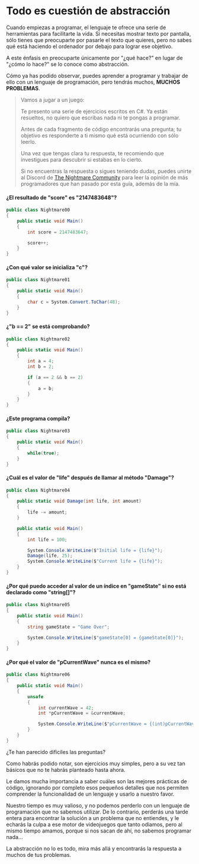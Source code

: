 # Todo es cuestión de abstracción

Cuando empiezas a programar, el lenguaje te ofrece una serie de herramientas para facilitarte la vida. Si necesitas mostrar texto por pantalla, sólo tienes que preocuparte por pasarle el texto que quieres, pero no sabes qué está haciendo el ordenador por debajo para lograr ese objetivo.

A este énfasis en preocuparte únicamente por "¿qué hace?" en lugar de "¿cómo lo hace?" se lo conoce como abstracción.

Cómo ya has podido observar, puedes aprender a programar y trabajar de ello con un lenguaje de programación, pero tendrás muchos, **MUCHOS PROBLEMAS**.

> Vamos a jugar a un juego:
>
> Te presento una serie de ejercicios escritos en C#. Ya están resueltos,  no quiero que escribas nada ni te pongas a programar.
>
> Antes de cada fragmento de código encontrarás una pregunta; tu objetivo es responderte a ti mismo qué está ocurriendo con sólo leerlo.
>
> Una vez que tengas clara tu respuesta, te recomiendo que investigues para descubrir si estabas en lo cierto.
>
> Si no encuentras la respuesta o sigues teniendo dudas, puedes unirte al Discord de [The Nightmare Community](https://discord.gg/EdtpmDzsDS) para leer la opinión de más programadores que han pasado por esta guía, además de la mía.

#### ¿El resultado de "score" es "2147483648"?

```csharp
public class Nightmare00
{
	public static void Main()
	{
		int score = 2147483647;

		score++;
	}
}
```

#### ¿Con qué valor se inicializa "c"?

```csharp
public class Nightmare01
{
	public static void Main()
	{
		char c = System.Convert.ToChar(48);
	}
}
```

#### ¿"b == 2" se está comprobando?

```csharp
public class Nightmare02
{
    public static void Main()
    {
        int a = 4;
        int b = 2;

        if (a == 2 && b == 2)
        {
            a = b;
        }
    }
}
```

#### ¿Este programa compila?

```csharp
public class Nightmare03
{
	public static void Main()
	{
		while(true);
	}
}
```

#### ¿Cuál es el valor de "life" después de llamar al método "Damage"?

```csharp
public class Nightmare04
{
	public static void Damage(int life, int amount)
	{
		life -= amount;
	}

	public static void Main()
	{
		int life = 100;

		System.Console.WriteLine($"Initial life = {life}");
		Damage(life, 25);
		System.Console.WriteLine($"Current life = {life}");
	}
}
```

#### ¿Por qué puedo acceder al valor de un índice en "gameState" si no está declarado como "string[]"?

```csharp
public class Nightmare05
{
	public static void Main()
	{
		string gameState = "Game Over";

		System.Console.WriteLine($"gameState[0] = {gameState[0]}");
	}
}
```

#### ¿Por qué el valor de "pCurrentWave" nunca es el mismo?

```csharp
public class Nightmare06
{
	public static void Main()
	{
		unsafe
		{
			int currentWave = 42;
			int *pCurrentWave = &currentWave;

			System.Console.WriteLine($"pCurrentWave = {(int)pCurrentWave}");
		}
	}
}
```

¿Te han parecido difíciles las preguntas?

Como habrás podido notar, son ejercicios muy simples, pero a su vez tan básicos que no te habrás planteado hasta ahora.

Le damos mucha importancia a saber cuáles son las mejores prácticas de código, ignorando por completo esos pequeños detalles que nos permiten comprender la funcionalidad de un lenguaje y usarlo a nuestro favor.

Nuestro tiempo es muy valioso, y no podemos perderlo con un lenguaje de programación que no sabemos utilizar. De lo contrario, perderás una tarde entera para encontrar la solución a un problema que no entiendes, y le echarás la culpa a ese motor de videojuegos que tanto odiamos, pero al mismo tiempo amamos, porque si nos sacan de ahí, no sabemos programar nada...

La abstracción no lo es todo, mira más allá y encontrarás la respuesta a muchos de tus problemas.